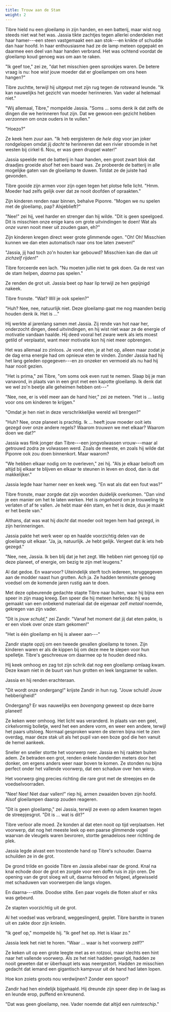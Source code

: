```yaml
---
title: Trouw aan de Stam
weight: 2
---
```

Tibre hield nu een gloeilamp in zijn handen, en een batterij, maar wist nog steeds niet wat het was. Jassia tikte zachtjes tegen allerlei onderdelen met haar hamer---een steen vastgemaakt een aan stok---en knikte of schudde dan haar hoofd. In haar enthousiasme had ze de lamp meteen opgepakt en daarmee een deel van haar handen verbrand. Het was ochtend voordat de gloeilamp koud genoeg was om aan te raken.

"Ik geef toe," zei ze, "dat het misschien geen sprookjes waren. De betere vraag is nu: hoe _wist_ jouw moeder dat er gloeilampen om ons heen hangen?"

Tibre zuchtte, terwijl hij uitgeput met zijn rug tegen de rotswand leunde. "Ik kan nauwelijks het gezicht van moeder herinneren. Van vader al helemaal niet."

"Wij allemaal, Tibre," mompelde Jassia. "Soms ... soms denk ik dat zelfs de dingen die we herinneren fout zijn. Dat we gewoon een gezicht hebben _verzonnen_ om onze ouders in te vullen."

"Hoezo?"

Ze keek hem zuur aan. "Ik heb eergisteren de _hele dag_ voor jan joker rondgelopen omdat jij _dacht_ te herinneren dat een rivier stroomde in het westen bij cirkel 6. Nou, er was geen druppel water!"

Jassia speelde met de batterij in haar handen, een groot zwart blok dat draadjes groeide alsof het een baard was. Ze probeerde de batterij in alle mogelijke gaten van de gloeilamp te duwen. Totdat ze de juiste had gevonden.

Tibre gooide zijn armen voor zijn ogen tegen het plotse felle licht. "Hmm. Moeder had zelfs gelijk over dat ze nooit doofden of opraakten."

Zijn kinderen renden naar binnen, behalve Piponre. "Mogen we nu spelen met de gloeilamp, pap? Alsjeblieft?"

"Nee!" zei hij, veel harder en strenger dan hij wilde. "Dit is geen speelgoed. Dit is misschien onze enige kans om grote uitvindingen te doen! Wat als _onze_ vuren nooit meer uit zouden gaan, eh?"

Zijn kinderen kregen direct weer grote glimmende ogen. "Oh! Oh! Misschien kunnen we dan eten automatisch naar ons toe laten zweven!"

"Jassia, jij had toch zo'n houten kar gebouwd? Misschien kan die dan _uit zichzelf rijden_!"

Tibre forceerde een lach. "Nu moeten jullie niet te gek doen. Ga de rest van de stam helpen, _daarna_ pas spelen."

Ze renden de grot uit. Jassia beet op haar lip terwijl ze hen gepijnigd nakeek.

Tibre fronste. "Wat? Wil je ook spelen?"

"Huh? Nee, nee, natuurlijk niet. Deze gloeilamp gaat me nog maanden bezig houden denk ik. Het is ..."

Hij werkte al jarenlang samen met Jassia. Zij rende van hot naar her, onderzocht dingen, deed uitvindingen, en hij wist niet waar ze de energie of motivatie vandaan haalde. Hij deed vooral het zware werk als iets moest getild of verplaatst, want meer motivatie kon hij niet meer opbrengen. 

Het was allemaal zo zinloos. Je vond eten, je at het op, alleen maar zodat je de dag erna energie had om opnieuw eten te vinden. Zonder Jassia had hij het lang geleden opgegeven---en zo onzeker en vermoeid als nu had hij haar nooit gezien.

"Het is prima," zei Tibre, "om soms ook even rust te nemen. Slaap bij je man vanavond, in plaats van in een grot met een kapotte gloeilamp. Ik denk dat we wel zo'n beetje alle geheimen hebben ont---"

"Nee, nee, er is véél meer aan de hand hier," zei ze meteen. "Het is ... lastig voor ons om kinderen te krijgen."

"Omdat je hen niet in deze verschrikkelijke wereld wil brengen?"

"Huh? Nee, onze planeet is prachtig. Ik ... heeft jouw moeder ooit iets gezegd over onze andere regels? Waarom _trouwen_ we met elkaar? Waarom doen we dat?"

Jassia was flink jonger dan Tibre---een jongvolwassen vrouw---maar al getrouwd zodra ze volwassen werd. Zoals de meeste, en zoals hij wilde dat Piponre ook zou doen binnenkort. Maar waarom?

"We hebben elkaar nodig om te overleven," zei hij. "Als je elkaar belooft om altijd bij elkaar te blijven en elkaar te steunen in leven en dood, dan is dat makkelijker."

Jassia legde haar hamer neer en keek weg. "En wat als dat een fout was?"

Tibre fronste, maar zorgde dat zijn woorden duidelijk overkomen. "Dan vind je een manier om het te laten werken. Het is _ongehoord_ om je trouweling te verlaten of af te vallen. Je hebt maar één stam, en het is deze, dus je maakt er het beste van."

Althans, dat was wat hij _dacht_ dat moeder ooit tegen hem had gezegd, in zijn herinneringen.

Jassia pakte het werk weer op en haalde voorzichtig delen van de gloeilamp uit elkaar. "Ja, ja, natuurlijk. Je hebt gelijk. Vergeet dat ik iets heb gezegd."

"Nee, nee, Jassia. Ik ben blij dat je het zegt. We hebben niet genoeg tijd op deze planeet, of energie, om bezig te zijn met leugens."

Al dat gedoe. En waarvoor? Uiteindelijk sterft toch iedereen, teruggegeven aan de modder naast hun grotten. Ach ja. Ze hadden tenminste genoeg voedsel om de komende jaren rustig aan te doen.

Met deze opbeurende gedachte stapte Tibre naar buiten, waar hij bijna een speer in zijn maag kreeg. Een speer die hij meteen herkende: hij was gemaakt van een onbekend materiaal dat de eigenaar zelf _metaal_ noemde, gekregen van zijn vader.

"Dit is _jouw schuld_," zei Zandir. "Vanaf het moment dat jij dat eten pakte, is er een vloek over onze stam gekomen!"

"Het is één gloeilamp en hij is alweer aan---"

Zandir stapte opzij om een tweede gevallen gloeilamp te tonen. Zijn kinderen waren er als de kippen bij om deze mee te slepen voor hun spelletje. Tibre's geschreeuw om daarmee op te houden deed niks.

Hij keek omhoog en zag tot zijn schrik dat _nog_ een gloeilamp omlaag kwam. Deze kwam niet in de buurt van hun grotten en leek langzamer te vallen.

Jassia en hij renden erachteraan.

"Dit wordt onze ondergang!" krijste Zandir in hun rug. "Jouw schuld! Jouw hebberigheid!"

Ondergang? Er was nauwelijks een _bovengang_ geweest op deze barre planeet!

Ze keken weer omhoog. Het licht was veranderd. In plaats van een geel, cirkelvormig bolletje, werd het een andere vorm, en weer een andere, terwijl het paars uitsloeg. Normaal gesproken waren de sterren bijna niet te zien overdag, maar deze stak uit als het pupil van een boze god die hen vanuit de hemel aankeek.

Sneller en sneller stortte het voorwerp neer. Jassia en hij raakten buiten adem. Ze betraden een grot, renden enkele honderden meters door het donker, om ergens anders weer naar boven te komen. Ze stonden nu bijna perfect onder het vallende voorwerp, dat een schaduw over hen wierp.

Het voorwerp ging precies richting die rare grot met de streepjes en de voedselvoorraden.

"Nee! Nee! Niet daar vallen!" riep hij, armen zwaaiden boven zijn hoofd. Alsof gloeilampen daarop zouden reageren.

"Dit is geen gloeilamp," zei Jassia, terwijl ze even op adem kwamen tegen de streepjesgrot. "Dit is ... wat is dit?"

Tibre verloor alle moed. Ze konden al dat eten nooit op tijd verplaatsen. Het voorwerp, dat nog het meeste leek op een paarse glimmende vogel waarvan de vleugels waren bevroren, stortte genadeloos neer richting de plek.

Jassia legde alvast een troostende hand op Tibre's schouder. Daarna schuilden ze in de grot.

De grond trilde en gooide Tibre en Jassia allebei naar de grond. Knal na knal echode door de grot en zorgde voor een doffe ruis in zijn oren. De opening van de grot sloeg wit uit, daarna felrood en felgeel, afgewisseld met schaduwen van voorwerpen die langs vlogen.

En daarna---stilte. Doodse stilte. Een paar vogels die floten alsof er niks was gebeurd.

Ze stapten voorzichtig uit de grot.

Al het voedsel was verbrand, weggeslingerd, geplet. Tibre barstte in tranen uit en zakte door zijn knieën.

"Ik geef op," mompelde hij. "Ik geef het op. Het is klaar zo."

Jassia leek het niet te horen. "Waar ... waar is het voorwerp zelf?"

Ze keken uit op een grote leegte met as en rotzooi, maar slechts een hint naar het vallende voorwerp. Als ze het niet hadden gevolgd, hadden ze nooit geweten dat er überhaupt iets was neergestort. Hadden ze misschien gedacht dat iemand een gigantisch kampvuur uit de hand had laten lopen.

Hoe kon zoiets groots nou verdwijnen? Zonder een spoor?

Zandir had hen eindelijk bijgehaald. Hij dreunde zijn speer diep in de laag as en leunde erop, puffend en kreunend.

"Dat was geen gloeilamp, nee. Vader noemde dat altijd een _ruimteschip_."